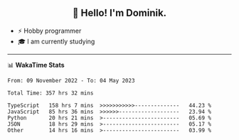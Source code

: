 <h2 align="center">👋 Hello! I'm Dominik.</h2>

- ⚡ Hobby programmer
- 🎓 I am currently studying

---
📊 **WakaTime Stats**
<!--START_SECTION:waka-->

```text
From: 09 November 2022 - To: 04 May 2023

Total Time: 357 hrs 32 mins

TypeScript   158 hrs 7 mins  >>>>>>>>>>>--------------   44.23 %
JavaScript   85 hrs 36 mins  >>>>>>-------------------   23.94 %
Python       20 hrs 21 mins  >------------------------   05.69 %
JSON         18 hrs 29 mins  >------------------------   05.17 %
Other        14 hrs 16 mins  >------------------------   03.99 %
```

<!--END_SECTION:waka-->
